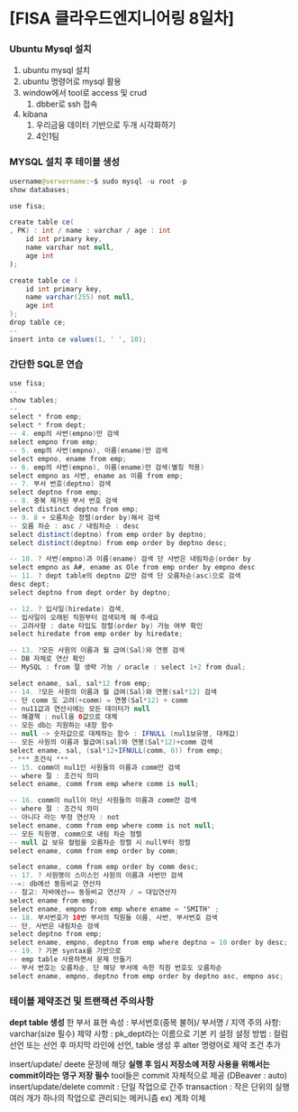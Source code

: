 # [FISA 클라우드엔지니어링 8일차]

### Ubuntu Mysql 설치

1. ubuntu mysql 설치
2. ubuntu 명령어로 mysql 활용
3. window에서 tool로 access 및 crud
    1. dbber로 ssh 접속
4. kibana
    1. 우리금융 데이터 기반으로 두개 시각화하기
    2. 4인1팀

### MYSQL 설치 후 테이블 생성

```java
username@servername:~$ sudo mysql -u root -p
show databases;

use fisa;

create table ce(
, PK) : int / name : varchar / age : int
    id int primary key,
    name varchar not null,
    age int
);

create table ce (
    id int primary key,
    name varchar(255) not null,
    age int
);
drop table ce;
--
insert into ce values(1, ' ', 10);
```

### 간단한 SQL문 연습

```java
use fisa;
--
show tables;
--
select * from emp;
select * from dept;
-- 4. emp의 사번(empno)만 검색
select empno from emp;
-- 5. emp의 사번(empno), 이름(ename)만 검색
select empno, ename from emp;
-- 6. emp의 사번(empno), 이름(ename)만 검색(별칭 적용)
select empno as 사번, ename as 이름 from emp;
-- 7. 부서 번호(deptno) 검색
select deptno from emp;
-- 8. 중복 제거된 부서 번호 검색
select distinct deptno from emp;
-- 9. 8 + 오름차순 정렬(order by)해서 검색
-- 오름 차순 : asc / 내림차순 : desc
select distinct(deptno) from emp order by deptno; 
select distinct(deptno) from emp order by deptno desc;

-- 10. ? 사번(empno)과 이름(ename) 검색 단 사번은 내림차순(order by
select empno as A#, ename as Ole from emp order by empno desc
-- 11. ? dept table의 deptno 값만 검색 단 오름차순(asc)으로 검색
desc dept;
select deptno from dept order by deptno;

-- 12. ? 입사일(hiredate) 검색,
-- 입사일이 오래된 직원부터 검색되게 해 주세요
-- 고려사항 : date 타입도 정렬(order by) 가능 여부 확인
select hiredate from emp order by hiredate;

-- 13. ?모든 사원의 이름과 월 급여(Sal)와 연봉 검색
-- DB 자체로 연산 확인
-- MySQL : from 절 생략 가능 / oracle : select 1+2 from dual;

select ename, sal, sal*12 from emp;
-- 14. ?모든 사원의 이름과 월 급여(Sal)와 연봉(sal*12) 검색
-- 단 comm 도 고려(+comm) = 연봉(Sal*12) + comm
-- nu11값과 연산시에는 모든 데이터가 null
-- 해결책 : null을 0값으로 대체
-- 모든 db는 지원하는 내장 함수
-- null -> 숫자값으로 대체하는 함수 : IFNULL (nul1보유명, 대체값)
-- 모든 사원의 이름과 월급여(sal)와 연봉(Sal*12)+comm 검색
select ename, sal, (sal*12+IFNULL(comm, 0)) from emp;
. *** 조건식 ***
-- 15. comm이 nul1인 사원들의 이름과 comm만 검색
-- where 절 : 조건식 의미
select ename, comm from emp where comm is null;

-- 16. comm이 null이 아닌 사원들의 이름과 comm만 검색
-- where 절 : 조건식 의미
-- 아니다 라는 부정 연산자 : not
select ename, comm from emp where comm is not null;
-- 모든 직원명, comm으로 내림 차순 정렬
-- null 값 보유 컬럼을 오름차순 정렬 시 null부터 정렬
select ename, comm from emp order by comm;

select ename, comm from emp order by comm desc;
-- 17. ? 사원명이 스미스인 사원의 이름과 사번만 검색
--=: db에선 동등비교 연산자
-- 참고: 자바에선== 동등비교 연산자 / = 대입연산자
select ename from emp;
select ename, empno from emp where ename = 'SMITH' ;
-- 18. 부서번호가 10번 부서의 직원들 이름, 사번, 부서번호 검색
-- 단, 사번은 내림차순 검색
select deptno from emp;
select ename, empno, deptno from emp where deptno = 10 order by desc;
-- 19. ? 기본 syntax를 기반으로
-- emp table 사용하면서 문제 만들기
-- 부서 번호는 오름차순, 단 해당 부서에 속한 직원 번호도 오름차순
select ename, empno, deptno from emp order by deptno asc, empno asc;

```

### 테이블 제약조건 및 트랜잭션 주의사항

**dept table 생성**
한 부서 표현 속성 : 부서번호(중복 불허)/ 부서명 / 지역 주의 사항: varchar(size 필수)
제약 사항 : pk_dept라는 이름으로 기본 키 설정 설정 방법 : 컬럼 선언 또는 선언 후 마지막 라인에 선언, table 생성 후 alter 명령어로 제약 조건 추가

insert/update/ deete 문장에 해당
**실행 후 임시 저장소에 저장 사용을 위해서는 commit이라는 영구 저장 필수**
tool들은 commit 자체적으로 제공 (DBeaver : auto)
insert/update/delete commit : 단일 작업으로 간주
transaction : 작은 단위의 실행 여러 개가 하나의 작업으로 관리되는 메커니즘 ex) 계좌 이체